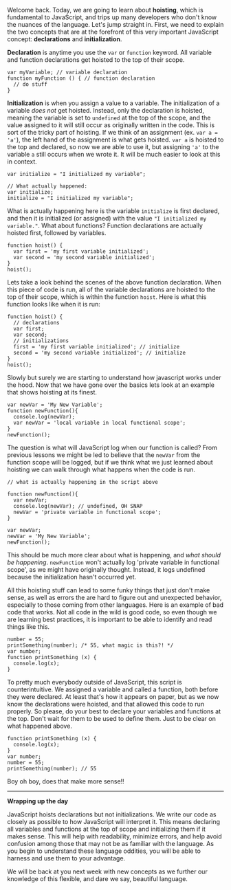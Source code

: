 Welcome back. Today, we are going to learn about **hoisting**, which is fundamental to JavaScript, and trips up many developers who don't know the nuances of the language. Let's jump straight in. First, we need to explain the two concepts that are at the forefront of this very important JavaScript concept: **declarations** and **initialization**.


**Declaration** is anytime you use the `var` or `function` keyword. All variable and function declarations get hoisted to the top of their scope.

<?prettify?>
```
var myVariable; // variable declaration
function myFunction () { // function declaration
  // do stuff
}
```
**Initialization** is when you assign a value to a variable. The initialization of a variable *does not* get hoisted. Instead, only the declaration is hoisted, meaning the variable is set to `undefined` at the top of the scope, and the value assigned to it will still occur as originally written in the code. This is sort of the tricky part of hoisting. If we think of an assignment (ex. `var a = 'a'`), the left hand of the assignment is what gets hoisted. `var a` is hoisted to the top and declared, so now we are able to use it, but assigning `'a'` to the variable `a` still occurs when we wrote it. It will be much easier to look at this in context.

<?prettify?>
```
var initialize = "I initialized my variable";

// What actually happened:
var initialize;
initialize = "I initialized my variable";
```

What is actually happening here is the variable `initialize` is first declared, and then it is initialized (or assigned) with the value `"I initialized my variable."`. What about functions? Function declarations are actually hoisted first, followed by variables.

<?prettify?>
```
function hoist() {
  var first = 'my first variable initialized';
  var second = 'my second variable initialized';
}
hoist();
```

Lets take a look behind the scenes of the above function declaration. When this piece of code is run, all of the variable declarations are hoisted to the top of their scope, which is within the function `hoist`. Here is what this function looks like when it is run:

<?prettify?>
```
function hoist() {
  // declarations
  var first;
  var second;
  // initializations
  first = 'my first variable initialized'; // initialize
  second = 'my second variable initialized'; // initialize
}
hoist();
```

<?prettify?>
Slowly but surely we are starting to understand how javascript works under the hood. Now that we have gone over the basics lets look at an example that shows hoisting at its finest.

<?prettify?>
```
var newVar = 'My New Variable';
function newFunction(){
  console.log(newVar);
  var newVar = 'local variable in local functional scope';
}
newFunction();

```

The question is what will JavaScript log when our function is called? From previous lessons we might be led to believe that the `newVar` from the function scope will be logged, but if we think what we just learned about hoisting we can walk through what happens when the code is run.

<?prettify?>
```
// what is actually happening in the script above

function newFunction(){
  var newVar;
  console.log(newVar); // undefined, OH SNAP
  newVar = 'private variable in functional scope';
}

var newVar;
newVar = 'My New Variable';
newFunction();
```

This should be much more clear about what is happening, and *what should be happening*. `newFunction` won't actually log 'private variable in functional scope', as we might have originally thought. Instead, it logs undefined because the initialization hasn't occurred yet.

All this hoisting stuff can lead to some funky things that just don't make sense, as well as errors the are hard to figure out and unexpected behavior, especially to those coming from other languages. Here is an example of bad code that works. Not all code in the wild is good code, so even though we are learning best practices, it is important to be able to identify and read things like this.

<?prettify?>
```
number = 55;
printSomething(number); /* 55, what magic is this?! */
var number;
function printSomething (x) {
  console.log(x);
}
```

To pretty much everybody outside of JavaScript, this script is counterintuitive. We assigned a variable and called a function, both before they were declared. At least that's how it appears on paper, but as we now know the declarations were hoisted, and that allowed this code to run properly. So please, do your best to declare your variables and functions at the top. Don't wait for them to be used to define them. Just to be clear on what happened above.

<?prettify?>

```
function printSomething (x) {
  console.log(x);
}
var number;
number = 55;
printSomething(number); // 55
```

Boy oh boy, does that make more sense!!

---

**Wrapping up the day**

JavaScript hoists declarations but not initializations. We write our code as closely as possible to how JavaScript will interpret it. This means declaring all variables and functions at the top of scope and initializing them if it makes sense. This will help with readability, minimize errors, and help avoid confusion among those that may not be as familiar with the language. As you begin to understand these language oddities, you will be able to harness and use them to your advantage.

We will be back at you next week with new concepts as we further our knowledge of this flexible, and dare we say, beautiful language.
